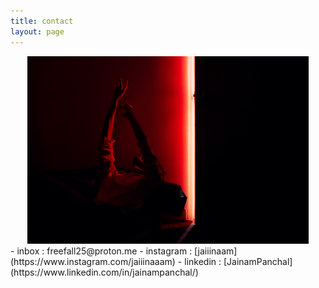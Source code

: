```yaml
---
title: contact
layout: page
---
```

<div align="center">
<img src="/static/front_HQ4.jpg" alt="Sup" width="450px" height="300px">
</div>
<!-- ![](/static/front6.jpeg)  -->
- inbox : freefall25@proton.me
- instagram : [jaiiinaam](https://www.instagram.com/jaiiinaaam)
- linkedin : [JainamPanchal](https://www.linkedin.com/in/jainampanchal/)